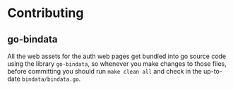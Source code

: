 # Contributing

## go-bindata

All the web assets for the auth web pages get bundled into go source code using
the library `go-bindata`, so whenever you make changes to those files, before
committing you should run `make clean all` and check in the up-to-date
`bindata/bindata.go`.

